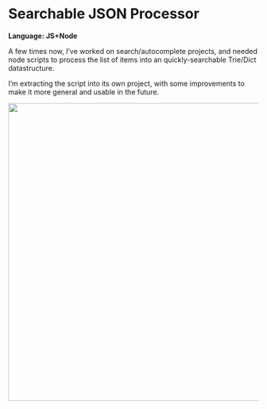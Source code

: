 # Searchable JSON Processor
<strong>Language: JS+Node</strong>

A few times now, I’ve worked on search/autocomplete projects, and needed node scripts to process the list of items into an quickly-searchable Trie/Dict datastructure.

I’m extracting the script into its own project, with some improvements to make it more general and usable in the future. 

<img src ="https://78.media.tumblr.com/8b6b314dd53e3bc40d571b5e70861337/tumblr_inline_pdu4940IwC1tvc5hi_540.png" width="600">
